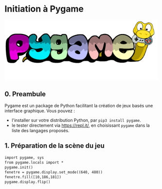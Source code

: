 # Initiation à Pygame
![](data/logopygame.png) 
## 0. Preambule
Pygame est un package de Python facilitant la création de jeux basés une interface graphique. Vous pouvez :
- l'installer sur votre distribution Python, par ```pip3 install pygame```.
- le tester directement via https://repl.it/, en choisissant ```pygame``` dans la liste des langages proposés.

## 1. Préparation de la scène du jeu

```
import pygame, sys
from pygame.locals import *
pygame.init()
fenetre = pygame.display.set_mode((640, 480))
fenetre.fill([10,186,181])
pygame.display.flip()
``` 